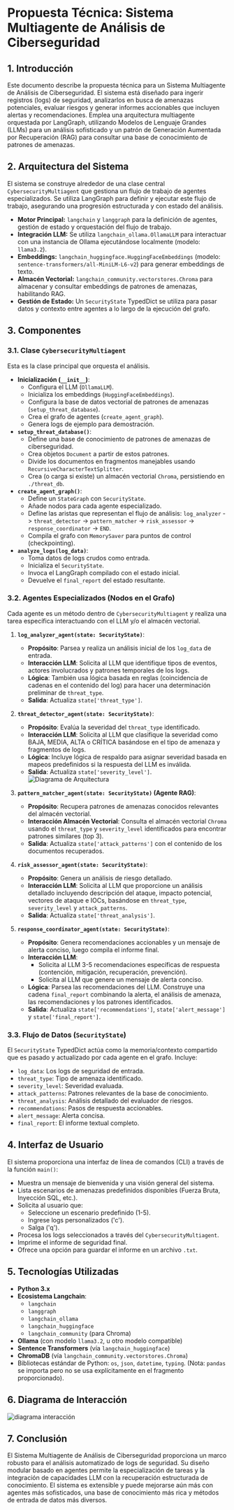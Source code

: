 # Propuesta Técnica: Sistema Multiagente de Análisis de Ciberseguridad

## 1. Introducción

Este documento describe la propuesta técnica para un Sistema Multiagente de Análisis de Ciberseguridad. El sistema está diseñado para ingerir registros (logs) de seguridad, analizarlos en busca de amenazas potenciales, evaluar riesgos y generar informes accionables que incluyen alertas y recomendaciones. Emplea una arquitectura multiagente orquestada por LangGraph, utilizando Modelos de Lenguaje Grandes (LLMs) para un análisis sofisticado y un patrón de Generación Aumentada por Recuperación (RAG) para consultar una base de conocimiento de patrones de amenazas.

## 2. Arquitectura del Sistema

El sistema se construye alrededor de una clase central `CybersecurityMultiagent` que gestiona un flujo de trabajo de agentes especializados. Se utiliza LangGraph para definir y ejecutar este flujo de trabajo, asegurando una progresión estructurada y con estado del análisis.

*   **Motor Principal:** `langchain` y `langgraph` para la definición de agentes, gestión de estado y orquestación del flujo de trabajo.
*   **Integración LLM:** Se utiliza `langchain_ollama.OllamaLLM` para interactuar con una instancia de Ollama ejecutándose localmente (modelo: `llama3.2`).
*   **Embeddings:** `langchain_huggingface.HuggingFaceEmbeddings` (modelo: `sentence-transformers/all-MiniLM-L6-v2`) para generar embeddings de texto.
*   **Almacén Vectorial:** `langchain_community.vectorstores.Chroma` para almacenar y consultar embeddings de patrones de amenazas, habilitando RAG.
*   **Gestión de Estado:** Un `SecurityState` TypedDict se utiliza para pasar datos y contexto entre agentes a lo largo de la ejecución del grafo.

## 3. Componentes

### 3.1. Clase `CybersecurityMultiagent`

Esta es la clase principal que orquesta el análisis.
*   **Inicialización (`__init__`)**:
    *   Configura el LLM (`OllamaLLM`).
    *   Inicializa los embeddings (`HuggingFaceEmbeddings`).
    *   Configura la base de datos vectorial de patrones de amenazas (`setup_threat_database`).
    *   Crea el grafo de agentes (`create_agent_graph`).
    *   Genera logs de ejemplo para demostración.
*   **`setup_threat_database()`**:
    *   Define una base de conocimiento de patrones de amenazas de ciberseguridad.
    *   Crea objetos `Document` a partir de estos patrones.
    *   Divide los documentos en fragmentos manejables usando `RecursiveCharacterTextSplitter`.
    *   Crea (o carga si existe) un almacén vectorial `Chroma`, persistiendo en `./threat_db`.
*   **`create_agent_graph()`**:
    *   Define un `StateGraph` con `SecurityState`.
    *   Añade nodos para cada agente especializado.
    *   Define las aristas que representan el flujo de análisis:
        `log_analyzer` -> `threat_detector` -> `pattern_matcher` -> `risk_assessor` -> `response_coordinator` -> `END`.
    *   Compila el grafo con `MemorySaver` para puntos de control (checkpointing).
*   **`analyze_logs(log_data)`**:
    *   Toma datos de logs crudos como entrada.
    *   Inicializa el `SecurityState`.
    *   Invoca el LangGraph compilado con el estado inicial.
    *   Devuelve el `final_report` del estado resultante.

### 3.2. Agentes Especializados (Nodos en el Grafo)

Cada agente es un método dentro de `CybersecurityMultiagent` y realiza una tarea específica interactuando con el LLM y/o el almacén vectorial.

1.  **`log_analyzer_agent(state: SecurityState)`**:
    *   **Propósito**: Parsea y realiza un análisis inicial de los `log_data` de entrada.
    *   **Interacción LLM**: Solicita al LLM que identifique tipos de eventos, actores involucrados y patrones temporales de los logs.
    *   **Lógica**: También usa lógica basada en reglas (coincidencia de cadenas en el contenido del log) para hacer una determinación preliminar de `threat_type`.
    *   **Salida**: Actualiza `state['threat_type']`.

2.  **`threat_detector_agent(state: SecurityState)`**:
    *   **Propósito**: Evalúa la severidad del `threat_type` identificado.
    *   **Interacción LLM**: Solicita al LLM que clasifique la severidad como BAJA, MEDIA, ALTA o CRÍTICA basándose en el tipo de amenaza y fragmentos de logs.
    *   **Lógica**: Incluye lógica de respaldo para asignar severidad basada en mapeos predefinidos si la respuesta del LLM es inválida.
    *   **Salida**: Actualiza `state['severity_level']`.
    ![Diagrama de Arquitectura](./assets/arquitectura.png)


3.  **`pattern_matcher_agent(state: SecurityState)` (Agente RAG)**:
    *   **Propósito**: Recupera patrones de amenazas conocidos relevantes del almacén vectorial.
    *   **Interacción Almacén Vectorial**: Consulta el almacén vectorial `Chroma` usando el `threat_type` y `severity_level` identificados para encontrar patrones similares (top 3).
    *   **Salida**: Actualiza `state['attack_patterns']` con el contenido de los documentos recuperados.

4.  **`risk_assessor_agent(state: SecurityState)`**:
    *   **Propósito**: Genera un análisis de riesgo detallado.
    *   **Interacción LLM**: Solicita al LLM que proporcione un análisis detallado incluyendo descripción del ataque, impacto potencial, vectores de ataque e IOCs, basándose en `threat_type`, `severity_level` y `attack_patterns`.
    *   **Salida**: Actualiza `state['threat_analysis']`.

5.  **`response_coordinator_agent(state: SecurityState)`**:
    *   **Propósito**: Genera recomendaciones accionables y un mensaje de alerta conciso, luego compila el informe final.
    *   **Interacción LLM**:
        *   Solicita al LLM 3-5 recomendaciones específicas de respuesta (contención, mitigación, recuperación, prevención).
        *   Solicita al LLM que genere un mensaje de alerta conciso.
    *   **Lógica**: Parsea las recomendaciones del LLM. Construye una cadena `final_report` combinando la alerta, el análisis de amenaza, las recomendaciones y los patrones identificados.
    *   **Salida**: Actualiza `state['recommendations']`, `state['alert_message']` y `state['final_report']`.

### 3.3. Flujo de Datos (`SecurityState`)

El `SecurityState` TypedDict actúa como la memoria/contexto compartido que es pasado y actualizado por cada agente en el grafo. Incluye:
*   `log_data`: Los logs de seguridad de entrada.
*   `threat_type`: Tipo de amenaza identificado.
*   `severity_level`: Severidad evaluada.
*   `attack_patterns`: Patrones relevantes de la base de conocimiento.
*   `threat_analysis`: Análisis detallado del evaluador de riesgos.
*   `recommendations`: Pasos de respuesta accionables.
*   `alert_message`: Alerta concisa.
*   `final_report`: El informe textual completo.

## 4. Interfaz de Usuario

El sistema proporciona una interfaz de línea de comandos (CLI) a través de la función `main()`:
*   Muestra un mensaje de bienvenida y una visión general del sistema.
*   Lista escenarios de amenazas predefinidos disponibles (Fuerza Bruta, Inyección SQL, etc.).
*   Solicita al usuario que:
    *   Seleccione un escenario predefinido (1-5).
    *   Ingrese logs personalizados ('c').
    *   Salga ('q').
*   Procesa los logs seleccionados a través del `CybersecurityMultiagent`.
*   Imprime el informe de seguridad final.
*   Ofrece una opción para guardar el informe en un archivo `.txt`.

## 5. Tecnologías Utilizadas

*   **Python 3.x**
*   **Ecosistema Langchain**:
    *   `langchain`
    *   `langgraph`
    *   `langchain_ollama`
    *   `langchain_huggingface`
    *   `langchain_community` (para Chroma)
*   **Ollama** (con modelo `llama3.2`, u otro modelo compatible)
*   **Sentence Transformers** (vía `langchain_huggingface`)
*   **ChromaDB** (vía `langchain_community.vectorstores.Chroma`)
*   Bibliotecas estándar de Python: `os`, `json`, `datetime`, `typing`. (Nota: `pandas` se importa pero no se usa explícitamente en el fragmento proporcionado).


## 6. Diagrama de Interacción
![diagrama interacción](./Assets/interaccion.png)

## 7. Conclusión

El Sistema Multiagente de Análisis de Ciberseguridad proporciona un marco robusto para el análisis automatizado de logs de seguridad. Su diseño modular basado en agentes permite la especialización de tareas y la integración de capacidades LLM con la recuperación estructurada de conocimiento. El sistema es extensible y puede mejorarse aún más con agentes más sofisticados, una base de conocimiento más rica y métodos de entrada de datos más diversos.
